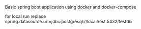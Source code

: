 Basic spring boot application using docker and docker-compose

for local run replace spring.datasource.url=jdbc:postgresql://localhost:5432/testdb